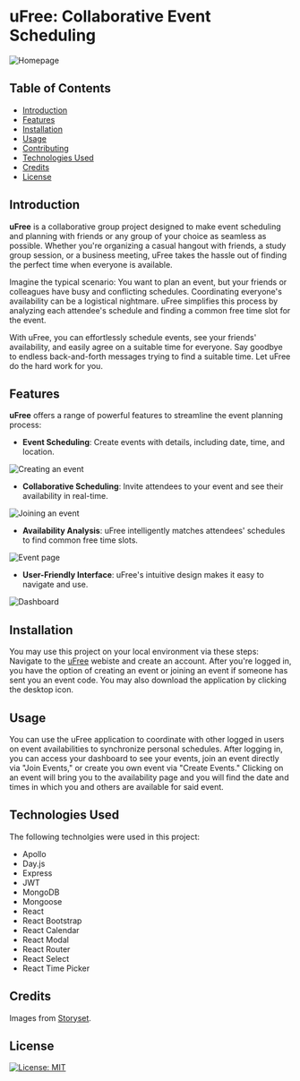 # uFree: Collaborative Event Scheduling
<!-- add picture of home page -->
![Homepage](./assets/images/ufree_homepage.png)

## Table of Contents
- [Introduction](#introduction)
- [Features](#features)
- [Installation](#Installation)
- [Usage](#usage)
- [Contributing](#contributing)
- [Technologies Used](#Technologies-Used)
- [Credits](#credits)
- [License](#license)

## Introduction

**uFree** is a collaborative group project designed to make event scheduling and planning with friends or any group of your choice as seamless as possible. Whether you're organizing a casual hangout with friends, a study group session, or a business meeting, uFree takes the hassle out of finding the perfect time when everyone is available.

Imagine the typical scenario: You want to plan an event, but your friends or colleagues have busy and conflicting schedules. Coordinating everyone's availability can be a logistical nightmare. uFree simplifies this process by analyzing each attendee's schedule and finding a common free time slot for the event.

With uFree, you can effortlessly schedule events, see your friends' availability, and easily agree on a suitable time for everyone. Say goodbye to endless back-and-forth messages trying to find a suitable time. Let uFree do the hard work for you.

## Features

**uFree** offers a range of powerful features to streamline the event planning process:

- **Event Scheduling**: Create events with details, including date, time, and location.
<!-- Create event image -->
![Creating an event](./assets/images/createEvent.png)

- **Collaborative Scheduling**: Invite attendees to your event and see their availability in real-time.
<!--  Add availability image -->
![Joining an event](./assets/images/joinEvent.png)

- **Availability Analysis**: uFree intelligently matches attendees' schedules to find common free time slots.
<!-- Event page image -->
![Event page](./assets/images/eventPage.png)


- **User-Friendly Interface**: uFree's intuitive design makes it easy to navigate and use.
<!-- Log in image -->
![Dashboard](./assets/images/dashboard.png)

## Installation

You may use this project on your local environment via these steps:
Navigate to the [uFree](https://ufree-f24a66c626ea.herokuapp.com/) webiste and create an account. After you're logged in,
you have the option of creating an event or joining an event if someone has sent you an event code. You may also download
the application by clicking the desktop icon.
<!-- - Clone this repository onto your machine.
- Using a terminal from the root directory, run the commands "npm run install" then "npm run develop." -->

## Usage
You can use the uFree application to coordinate with other logged in users on event availabilities to synchronize personal schedules. After logging in, you can access your dashboard to see your events, join an event directly via "Join Events," or create you own event via "Create Events." Clicking on an event will bring you to the availability page and you will find the date and times in which you and others are available for said event.

## Technologies Used
The following technolgies were used in this project:
- Apollo
- Day.js
- Express
- JWT
- MongoDB
- Mongoose
- React
- React Bootstrap
- React Calendar
- React Modal
- React Router
- React Select
- React Time Picker

## Credits

Images from [Storyset](https://storyset.com/).


## License
[![License: MIT](https://img.shields.io/badge/License-MIT-green.svg)](https://opensource.org/licenses/MIT)
